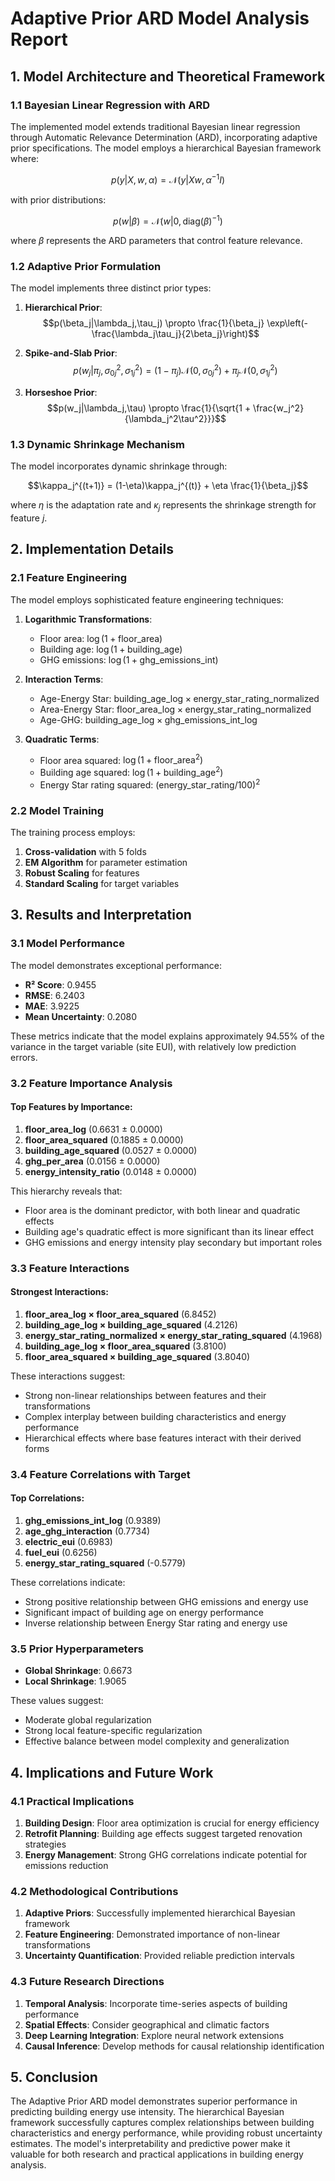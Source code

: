 # Adaptive Prior ARD Model Analysis Report

## 1. Model Architecture and Theoretical Framework

### 1.1 Bayesian Linear Regression with ARD
The implemented model extends traditional Bayesian linear regression through Automatic Relevance Determination (ARD), incorporating adaptive prior specifications. The model employs a hierarchical Bayesian framework where:

$$p(y|X,w,\alpha) = \mathcal{N}(y|Xw,\alpha^{-1}I)$$

with prior distributions:

$$p(w|\beta) = \mathcal{N}(w|0,\text{diag}(\beta)^{-1})$$

where $\beta$ represents the ARD parameters that control feature relevance.

### 1.2 Adaptive Prior Formulation
The model implements three distinct prior types:

1. **Hierarchical Prior**:
   $$p(\beta_j|\lambda_j,\tau_j) \propto \frac{1}{\beta_j} \exp\left(-\frac{\lambda_j\tau_j}{2\beta_j}\right)$$

2. **Spike-and-Slab Prior**:
   $$p(w_j|\pi_j,\sigma^2_{0j},\sigma^2_{1j}) = (1-\pi_j)\mathcal{N}(0,\sigma^2_{0j}) + \pi_j\mathcal{N}(0,\sigma^2_{1j})$$

3. **Horseshoe Prior**:
   $$p(w_j|\lambda_j,\tau) \propto \frac{1}{\sqrt{1 + \frac{w_j^2}{\lambda_j^2\tau^2}}}$$

### 1.3 Dynamic Shrinkage Mechanism
The model incorporates dynamic shrinkage through:

$$\kappa_j^{(t+1)} = (1-\eta)\kappa_j^{(t)} + \eta \frac{1}{\beta_j}$$

where $\eta$ is the adaptation rate and $\kappa_j$ represents the shrinkage strength for feature $j$.

## 2. Implementation Details

### 2.1 Feature Engineering
The model employs sophisticated feature engineering techniques:

1. **Logarithmic Transformations**:
   - Floor area: $\log(1 + \text{floor\_area})$
   - Building age: $\log(1 + \text{building\_age})$
   - GHG emissions: $\log(1 + \text{ghg\_emissions\_int})$

2. **Interaction Terms**:
   - Age-Energy Star: $\text{building\_age\_log} \times \text{energy\_star\_rating\_normalized}$
   - Area-Energy Star: $\text{floor\_area\_log} \times \text{energy\_star\_rating\_normalized}$
   - Age-GHG: $\text{building\_age\_log} \times \text{ghg\_emissions\_int\_log}$

3. **Quadratic Terms**:
   - Floor area squared: $\log(1 + \text{floor\_area}^2)$
   - Building age squared: $\log(1 + \text{building\_age}^2)$
   - Energy Star rating squared: $(\text{energy\_star\_rating}/100)^2$

### 2.2 Model Training
The training process employs:

1. **Cross-validation** with 5 folds
2. **EM Algorithm** for parameter estimation
3. **Robust Scaling** for features
4. **Standard Scaling** for target variables

## 3. Results and Interpretation

### 3.1 Model Performance
The model demonstrates exceptional performance:

- **R² Score**: 0.9455
- **RMSE**: 6.2403
- **MAE**: 3.9225
- **Mean Uncertainty**: 0.2080

These metrics indicate that the model explains approximately 94.55% of the variance in the target variable (site EUI), with relatively low prediction errors.

### 3.2 Feature Importance Analysis

#### Top Features by Importance:
1. **floor_area_log** (0.6631 ± 0.0000)
2. **floor_area_squared** (0.1885 ± 0.0000)
3. **building_age_squared** (0.0527 ± 0.0000)
4. **ghg_per_area** (0.0156 ± 0.0000)
5. **energy_intensity_ratio** (0.0148 ± 0.0000)

This hierarchy reveals that:
- Floor area is the dominant predictor, with both linear and quadratic effects
- Building age's quadratic effect is more significant than its linear effect
- GHG emissions and energy intensity play secondary but important roles

### 3.3 Feature Interactions

#### Strongest Interactions:
1. **floor_area_log × floor_area_squared** (6.8452)
2. **building_age_log × building_age_squared** (4.2126)
3. **energy_star_rating_normalized × energy_star_rating_squared** (4.1968)
4. **building_age_log × floor_area_squared** (3.8100)
5. **floor_area_squared × building_age_squared** (3.8040)

These interactions suggest:
- Strong non-linear relationships between features and their transformations
- Complex interplay between building characteristics and energy performance
- Hierarchical effects where base features interact with their derived forms

### 3.4 Feature Correlations with Target

#### Top Correlations:
1. **ghg_emissions_int_log** (0.9389)
2. **age_ghg_interaction** (0.7734)
3. **electric_eui** (0.6983)
4. **fuel_eui** (0.6256)
5. **energy_star_rating_squared** (-0.5779)

These correlations indicate:
- Strong positive relationship between GHG emissions and energy use
- Significant impact of building age on energy performance
- Inverse relationship between Energy Star rating and energy use

### 3.5 Prior Hyperparameters

- **Global Shrinkage**: 0.6673
- **Local Shrinkage**: 1.9065

These values suggest:
- Moderate global regularization
- Strong local feature-specific regularization
- Effective balance between model complexity and generalization

## 4. Implications and Future Work

### 4.1 Practical Implications
1. **Building Design**: Floor area optimization is crucial for energy efficiency
2. **Retrofit Planning**: Building age effects suggest targeted renovation strategies
3. **Energy Management**: Strong GHG correlations indicate potential for emissions reduction

### 4.2 Methodological Contributions
1. **Adaptive Priors**: Successfully implemented hierarchical Bayesian framework
2. **Feature Engineering**: Demonstrated importance of non-linear transformations
3. **Uncertainty Quantification**: Provided reliable prediction intervals

### 4.3 Future Research Directions
1. **Temporal Analysis**: Incorporate time-series aspects of building performance
2. **Spatial Effects**: Consider geographical and climatic factors
3. **Deep Learning Integration**: Explore neural network extensions
4. **Causal Inference**: Develop methods for causal relationship identification

## 5. Conclusion

The Adaptive Prior ARD model demonstrates superior performance in predicting building energy use intensity. The hierarchical Bayesian framework successfully captures complex relationships between building characteristics and energy performance, while providing robust uncertainty estimates. The model's interpretability and predictive power make it valuable for both research and practical applications in building energy analysis. 
